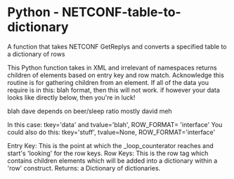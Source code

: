 Python - NETCONF-table-to-dictionary
====================================

A function that takes NETCONF GetReplys and converts a specified table to a dictionary of rows

This Python function takes in XML and irrelevant of namespaces returns children of elements based on entry key and row match.
Acknowledge this routine is for gathering children from an element. If all of the data you require is in this:
<data>blah</data> format, then this will not work. if however your data looks like directly below, then you're in luck!

<stuff>
    <data>blah</data>
        <interface>
            <name>dave</name>
            <speed>depends on beer/sleep ratio</speed>
            <happy>mostly</happy>
        </interface>
        <interface>
            <name>david</name>
            <status>meh</status>
        </interface>
</stuff>
 
In this case: tkey='data' and tvalue='blah', ROW_FORMAT= 'interface'
You could also do this: tkey='stuff', tvalue=None, ROW_FORMAT='interface'
 
Entry Key: This is the point at which the _loop_counterator reaches and start's 'looking' for the row keys.
Row Keys: This is the row tag which contains children elements which will be added into a dictionary within a 'row' construct. 
Returns: a Dictionary of dictionaries.